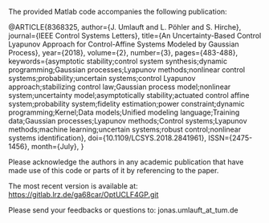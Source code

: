 The provided Matlab code accompanies the following publication:

@ARTICLE{8368325, 
    author={J. Umlauft and L. Pöhler and S. Hirche}, 
    journal={IEEE Control Systems Letters}, 
    title={An Uncertainty-Based Control Lyapunov Approach for Control-Affine Systems Modeled by Gaussian Process}, 
    year={2018}, 
    volume={2}, 
    number={3}, 
    pages={483-488}, 
    keywords={asymptotic stability;control system synthesis;dynamic programming;Gaussian processes;Lyapunov methods;nonlinear control systems;probability;uncertain systems;control Lyapunov approach;stabilizing control law;Gaussian process model;nonlinear system;uncertainty model;asymptotically stability;actuated control affine system;probability system;fidelity estimation;power constraint;dynamic programming;Kernel;Data models;Unified modeling language;Training data;Gaussian processes;Lyapunov methods;Control systems;Lyapunov methods;machine learning;uncertain systems;robust control;nonlinear systems identification}, 
    doi={10.1109/LCSYS.2018.2841961}, 
    ISSN={2475-1456}, 
    month={July},
}

Please acknowledge the authors in any academic publication that have made
use of this code or parts of it by referencing to the paper.


The most recent version is available at: 
    https://gitlab.lrz.de/ga68car/OptUCLF4GP.git

Please send your feedbacks or questions to:
                      jonas.umlauft_at_tum.de
